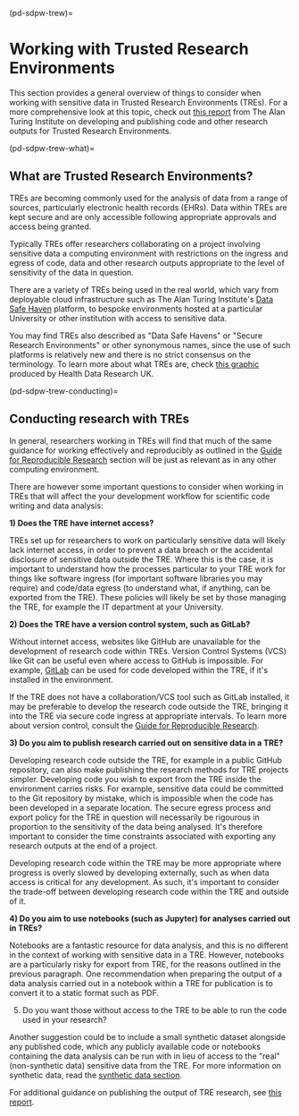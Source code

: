 (pd-sdpw-trew)=
# Working with Trusted Research Environments

This section provides a general overview of things to consider when working with sensitive data in Trusted Research Environments (TREs). 
For a more comprehensive look at this topic, check out [this report](https://zenodo.org/record/5675093#.YoIpXBPMJhH) from The Alan Turing Institute on developing and publishing code and other research outputs for Trusted Research Environments.

(pd-sdpw-trew-what)=
## What are Trusted Research Environments?

TREs are becoming commonly used for the analysis of data from a range of sources, particularly electronic health records (EHRs). 
Data within TREs are kept secure and are only accessible following appropriate approvals and access being granted.

Typically TREs offer researchers collaborating on a project involving sensitive data a computing environment with restrictions on the ingress and egress of code, data and other research outputs appropriate to the level of sensitivity of the data in question.

There are a variety of TREs being used in the real world, which vary from deployable cloud infrastructure such as The Alan Turing Institute's [Data Safe Haven](https://www.turing.ac.uk/research/research-projects/data-safe-havens-cloud) platform, to bespoke environments hosted at a particular University or other institution with access to sensitive data.

You may find TREs also described as "Data Safe Havens" or "Secure Research Environments" or other synonymous names, since the use of such platforms is relatively new and there is no strict consensus on the terminology. 
To learn more about what TREs are, check [this graphic](https://www.hdruk.ac.uk/access-to-health-data/trusted-research-environments/) produced by Health Data Research UK.

(pd-sdpw-trew-conducting)=
## Conducting research with TREs

In general, researchers working in TREs will find that much of the same guidance for working effectively and reproducibly as outlined in the [Guide for Reproducible Research](https://the-turing-way.netlify.app/reproducible-research/reproducible-research.html) section will be just as relevant as in any other computing environment.

There are however some important questions to consider when working in TREs that will affect the your development workflow for scientific code writing and data analysis:
    
**1) Does the TRE have internet access?**
    
TREs set up for researchers to work on particularly sensitive data will likely lack internet access, in order to prevent a data breach or the accidental disclosure of sensitive data outside the TRE. 
Where this is the case, it is important to understand how the processes particular to your TRE work for things like software ingress (for important software libraries you may require) and code/data egress (to understand what, if anything, can be exported from the TRE). 
These policies will likely be set by those managing the TRE, for example the IT department at your University.
    
**2) Does the TRE have a version control system, such as GitLab?**
    
Without internet access, websites like GitHub are unavailable for the development of research code within TREs. 
Version Control Systems (VCS) like Git can be useful even where access to GitHub is impossible. 
For example, [GitLab](https://about.gitlab.com/) can be used for code developed within the TRE, if it's installed in the environment. 

If the TRE does not have a collaboration/VCS tool such as GitLab installed, it may be preferable to develop the research code outside the TRE, bringing it into the TRE via secure code ingress at appropriate intervals. 
To learn more about version control, consult the [Guide for Reproducible Research](https://the-turing-way.netlify.app/reproducible-research/vcs.html).

**3) Do you aim to publish research carried out on sensitive data in a TRE?**
    
Developing research code outside the TRE, for example in a public GitHub repository, can also make publishing the research methods for TRE projects simpler. 
Developing code you wish to export from the TRE inside the environment carries risks. 
For example, sensitive data could be committed to the Git repository by mistake, which is impossible when the code has been developed in a separate location. 
The secure egress process and export policy for the TRE in question will necessarily be rigourous in proportion to the sensitivity of the data being analysed. 
It's therefore important to consider the time constraints associated with exporting any research outputs at the end of a project.
    
Developing research code within the TRE may be more appropriate where progress is overly slowed by developing externally, such as when data access is critical for any development. 
As such, it's important to consider the trade-off between developing research code within the TRE and outside of it.
    
**4) Do you aim to use notebooks (such as Jupyter) for analyses carried out in TREs?** 

Notebooks are a fantastic resource for data analysis, and this is no different in the context of working with sensitive data in a TRE. 
However, notebooks are a particularly risky for export from TRE, for the reasons outlined in the previous paragraph. 
One recommendation when preparing the output of a data analysis carried out in a notebook within a TRE for publication is to convert it to a static format such as PDF.
    
5. Do you want those without access to the TRE to be able to run the code used in your research?
    
Another suggestion could be to include a small synthetic dataset alongside any published code, which any publicly available code or notebooks containing the data analysis can be run with in lieu of access to the "real" (non-synthetic data) sensitive data from the TRE. 
For more information on synthetic data, read the [synthetic data section]().
    
For additional guidance on publishing the output of TRE research, see [this report](https://zenodo.org/record/5675093#.YoIpXBPMJhH).
